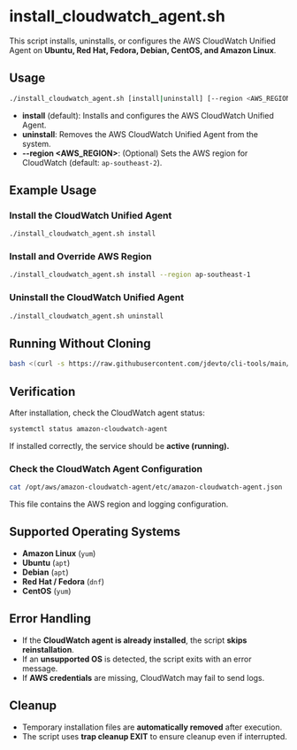 # **install_cloudwatch_agent.sh**

This script installs, uninstalls, or configures the AWS CloudWatch Unified Agent on **Ubuntu, Red Hat, Fedora, Debian, CentOS, and Amazon Linux**.

## **Usage**

```bash
./install_cloudwatch_agent.sh [install|uninstall] [--region <AWS_REGION>]
```

- **install** (default): Installs and configures the AWS CloudWatch Unified Agent.
- **uninstall**: Removes the AWS CloudWatch Unified Agent from the system.
- **--region <AWS_REGION>**: (Optional) Sets the AWS region for CloudWatch (default: `ap-southeast-2`).

## **Example Usage**

### **Install the CloudWatch Unified Agent**

```bash
./install_cloudwatch_agent.sh install
```

### **Install and Override AWS Region**

```bash
./install_cloudwatch_agent.sh install --region ap-southeast-1
```

### **Uninstall the CloudWatch Unified Agent**

```bash
./install_cloudwatch_agent.sh uninstall
```

## **Running Without Cloning**

```bash
bash <(curl -s https://raw.githubusercontent.com/jdevto/cli-tools/main/scripts/install_cloudwatch_agent.sh) install
```

## **Verification**

After installation, check the CloudWatch agent status:

```bash
systemctl status amazon-cloudwatch-agent
```

If installed correctly, the service should be **active (running).**

### **Check the CloudWatch Agent Configuration**

```bash
cat /opt/aws/amazon-cloudwatch-agent/etc/amazon-cloudwatch-agent.json
```

This file contains the AWS region and logging configuration.

## **Supported Operating Systems**

- **Amazon Linux** (`yum`)
- **Ubuntu** (`apt`)
- **Debian** (`apt`)
- **Red Hat / Fedora** (`dnf`)
- **CentOS** (`yum`)

## **Error Handling**

- If the **CloudWatch agent is already installed**, the script **skips reinstallation**.
- If an **unsupported OS** is detected, the script exits with an error message.
- If **AWS credentials** are missing, CloudWatch may fail to send logs.

## **Cleanup**

- Temporary installation files are **automatically removed** after execution.
- The script uses **trap cleanup EXIT** to ensure cleanup even if interrupted.
